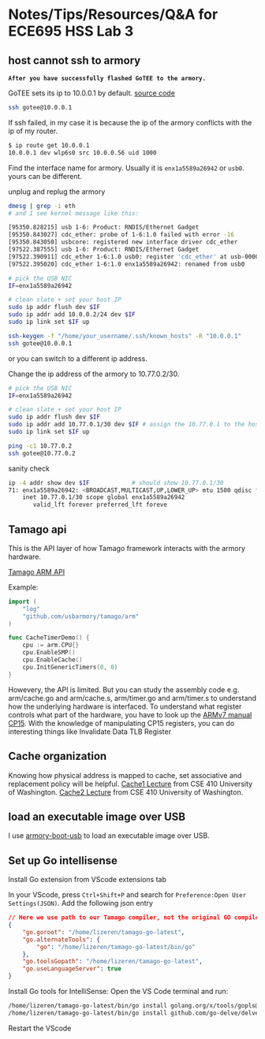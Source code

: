

# Notes/Tips/Resources/Q&A for ECE695 HSS Lab 3

## host cannot ssh to armory

**`After you have successfully flashed GoTEE to the armory.`**

GoTEE sets its ip to 10.0.0.1 by default. [source code](https://github.com/usbarmory/GoTEE-example/blob/89befc1b66c4b6ec2c870ed38672b19fa1732f04/trusted_os_usbarmory/main.go#L33)

```bash
ssh gotee@10.0.0.1
```

If ssh failed, in my case it is because the ip of the armory conflicts with the ip of my router.

```bash
$ ip route get 10.0.0.1  
10.0.0.1 dev wlp6s0 src 10.0.0.56 uid 1000 
```

Find the interface name for armory. Usually it is `enx1a5589a26942` or `usb0`. yours can be different.

unplug and replug the armory

```bash
dmesg | grep -i eth
# and I see kernel message like this:

[95350.828215] usb 1-6: Product: RNDIS/Ethernet Gadget
[95350.843027] cdc_ether: probe of 1-6:1.0 failed with error -16
[95350.843050] usbcore: registered new interface driver cdc_ether
[97522.387555] usb 1-6: Product: RNDIS/Ethernet Gadget
[97522.390911] cdc_ether 1-6:1.0 usb0: register 'cdc_ether' at usb-0000:00:14.0-6, CDC Ethernet Device, 1a:55:89:a2:69:42
[97522.395020] cdc_ether 1-6:1.0 enx1a5589a26942: renamed from usb0
```

```bash
# pick the USB NIC
IF=enx1a5589a26942

# clean slate + set your host IP
sudo ip addr flush dev $IF
sudo ip addr add 10.0.0.2/24 dev $IF
sudo ip link set $IF up

ssh-keygen -f "/home/your_username/.ssh/known_hosts" -R "10.0.0.1"
ssh gotee@10.0.0.1
```

or you can switch to a different ip address.

Change the ip address of the armory to 10.77.0.2/30.
```bash
# pick the USB NIC
IF=enx1a5589a26942

# clean slate + set your host IP
sudo ip addr flush dev $IF
sudo ip addr add 10.77.0.1/30 dev $IF # assign the 10.77.0.1 to the host so that armoy and host are under the same subnet
sudo ip link set $IF up

ping -c1 10.77.0.2
ssh gotee@10.77.0.2
```


sanity check

```bash
ip -4 addr show dev $IF            # should show 10.77.0.1/30
71: enx1a5589a26942: <BROADCAST,MULTICAST,UP,LOWER_UP> mtu 1500 qdisc fq_codel state UNKNOWN group default qlen 1000
    inet 10.77.0.1/30 scope global enx1a5589a26942
       valid_lft forever preferred_lft foreve
```


## Tamago api

This is the API layer of how Tamago framework interacts with the armory hardware. 

[Tamago ARM API](https://pkg.go.dev/github.com/f-secure-foundry/tamago@v0.0.0-20220307101044-d73fcdd7f11b/arm)

Example:

```go
import (
	"log"
	"github.com/usbarmory/tamago/arm"
)
```

```go
func CacheTimerDemo() {
	cpu := arm.CPU{}
	cpu.EnableSMP()
	cpu.EnableCache()
	cpu.InitGenericTimers(0, 0)
}
```

Howevery, the API is limited. But you can study the assembly code e.g. arm/cache.go and arm/cache.s, arm/timer.go and arm/timer.s to understand how the underlying hardware is interfaced. To understand what register controls what part of the hardware, you have to look up the [ARMv7 manual CP15](https://developer.arm.com/documentation/ddi0360/f/control-coprocessor-cp15?lang=en). With the knowledge of manipulating CP15 registers, you can do interesting things like Invalidate Data TLB Register


## Cache organization

Knowing how physical address is mapped to cache, set associative and replacement policy will be helpful.
[Cache1 Lecture](https://courses.cs.washington.edu/courses/cse410/10sp/lectures/11-cache-1.pdf) from CSE 410 University of Washington.
[Cache2 Lecture](https://courses.cs.washington.edu/courses/cse410/10sp/lectures/12-cache-2.pdf) from CSE 410 University of Washington.

## load an executable image over USB


I use [armory-boot-usb](https://github.com/usbarmory/armory-boot/tree/master/cmd/armory-boot-usb) to load an executable image over USB.


## Set up Go intellisense

Install Go extension from VScode extensions tab

In your VScode, press `Ctrl+Shift+P` and search for `Preference:Open User Settings(JSON)`. Add the following json entry

```json
// Here we use path to our Tamago compiler, not the original GO compiler
{
    "go.goroot": "/home/lizeren/tamago-go-latest",
    "go.alternateTools": {
        "go": "/home/lizeren/tamago-go-latest/bin/go"
    },
    "go.toolsGopath": "/home/lizeren/tamago-go-latest",
    "go.useLanguageServer": true
}
```

Install Go tools for IntelliSense:
Open the VS Code terminal and run:

```bash
/home/lizeren/tamago-go-latest/bin/go install golang.org/x/tools/gopls@latest
/home/lizeren/tamago-go-latest/bin/go install github.com/go-delve/delve/cmd/dlv@latest
```

Restart the VScode